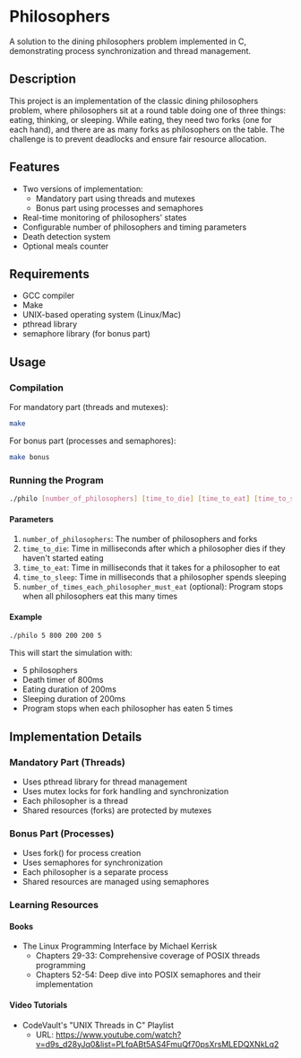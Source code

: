 # Philosophers

A solution to the dining philosophers problem implemented in C, demonstrating process synchronization and thread management.

## Description

This project is an implementation of the classic dining philosophers problem, where philosophers sit at a round table doing one of three things: eating, thinking, or sleeping. While eating, they need two forks (one for each hand), and there are as many forks as philosophers on the table. The challenge is to prevent deadlocks and ensure fair resource allocation.

## Features

- Two versions of implementation:
  - Mandatory part using threads and mutexes
  - Bonus part using processes and semaphores
- Real-time monitoring of philosophers' states
- Configurable number of philosophers and timing parameters
- Death detection system
- Optional meals counter

## Requirements

- GCC compiler
- Make
- UNIX-based operating system (Linux/Mac)
- pthread library
- semaphore library (for bonus part)

## Usage

### Compilation

For mandatory part (threads and mutexes):
```bash
make
```

For bonus part (processes and semaphores):
```bash
make bonus
```

### Running the Program

```bash
./philo [number_of_philosophers] [time_to_die] [time_to_eat] [time_to_sleep] [number_of_times_each_philosopher_must_eat]
```

#### Parameters

1. `number_of_philosophers`: The number of philosophers and forks
2. `time_to_die`: Time in milliseconds after which a philosopher dies if they haven't started eating
3. `time_to_eat`: Time in milliseconds that it takes for a philosopher to eat
4. `time_to_sleep`: Time in milliseconds that a philosopher spends sleeping
5. `number_of_times_each_philosopher_must_eat` (optional): Program stops when all philosophers eat this many times

#### Example

```bash
./philo 5 800 200 200 5
```
This will start the simulation with:
- 5 philosophers
- Death timer of 800ms
- Eating duration of 200ms
- Sleeping duration of 200ms
- Program stops when each philosopher has eaten 5 times

## Implementation Details

### Mandatory Part (Threads)
- Uses pthread library for thread management
- Uses mutex locks for fork handling and synchronization
- Each philosopher is a thread
- Shared resources (forks) are protected by mutexes

### Bonus Part (Processes)
- Uses fork() for process creation
- Uses semaphores for synchronization
- Each philosopher is a separate process
- Shared resources are managed using semaphores

### Learning Resources

#### Books
- The Linux Programming Interface by Michael Kerrisk
  - Chapters 29-33: Comprehensive coverage of POSIX threads programming
  - Chapters 52-54: Deep dive into POSIX semaphores and their implementation

#### Video Tutorials

- CodeVault's "UNIX Threads in C" Playlist
  - URL: https://www.youtube.com/watch?v=d9s_d28yJq0&list=PLfqABt5AS4FmuQf70psXrsMLEDQXNkLq2
